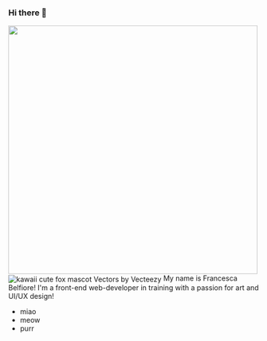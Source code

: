 ### Hi there 👋

<!--
**Francesca-Belfiore/Francesca-Belfiore** is a ✨ _special_ ✨ repository because its `README.md` (this file) appears on your GitHub profile.



Here are some ideas to get you started:

- 🔭 I’m currently working on ...
- 🌱 I’m currently learning ...
- 👯 I’m looking to collaborate on ...
- 🤔 I’m looking for help with ...
- 💬 Ask me about ...
- 📫 How to reach me: ...
- 😄 Pronouns: ...
- ⚡ Fun fact: ...
-->

<img src="https://images.unsplash.com/photo-1500576992153-0271099def59?ixlib=rb-1.2.1&ixid=MnwxMjA3fDB8MHxwaG90by1wYWdlfHx8fGVufDB8fHx8&auto=format&fit=crop&w=1169&q=80" align="center" width="500px">

<img src="https://www.vecteezy.com/vector-art/1895533-kawaii-cute-fox-mascot" alt="kawaii cute fox mascot Vectors by Vecteezy" align="center">
My name is Francesca Belfiore! I'm a front-end web-developer in training with a passion for art and UI/UX design!

- miao
- meow
- purr

<!-- (this is a WIP and I love cats ahah) -->
